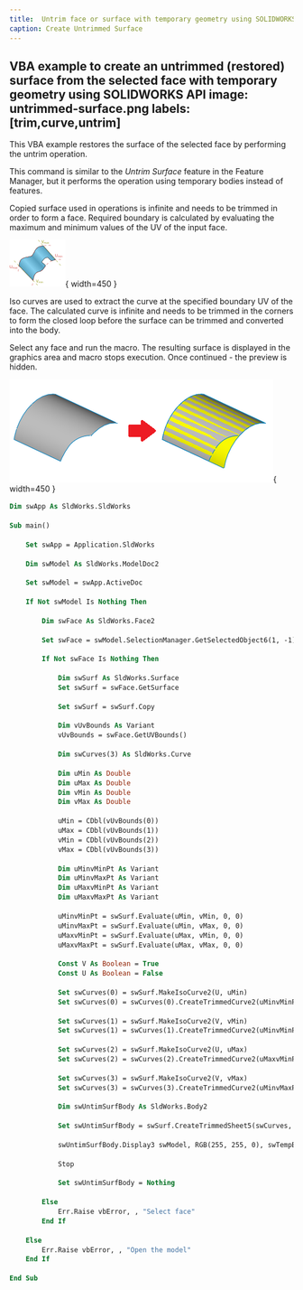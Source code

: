 ```yaml
---
title:  Untrim face or surface with temporary geometry using SOLIDWORKS API
caption: Create Untrimmed Surface
---
```

 VBA example to create an untrimmed (restored) surface from the selected face with temporary geometry using SOLIDWORKS API
image: untrimmed-surface.png
labels: [trim,curve,untrim]
---
This VBA example restores the surface of the selected face by performing the untrim operation.

This command is similar to the *Untrim Surface* feature in the Feature Manager, but it performs the operation using temporary bodies instead of features.

Copied surface used in operations is infinite and needs to be trimmed in order to form a face. Required boundary is calculated by evaluating the maximum and minimum values of the UV of the input face.

![UV bounds of face](face-uv.svg){ width=450 }

Iso curves are used to extract the curve at the specified boundary UV of the face. The calculated curve is infinite and needs to be trimmed in the corners to form the closed loop before the surface can be trimmed and converted into the body.

Select any face and run the macro. The resulting surface is displayed in the graphics area and macro stops execution. Once continued - the preview is hidden.

![Input surface and untrimmed result](untrimmed-surface.png){ width=450 }

~~~ vb
Dim swApp As SldWorks.SldWorks

Sub main()

    Set swApp = Application.SldWorks
    
    Dim swModel As SldWorks.ModelDoc2
    
    Set swModel = swApp.ActiveDoc
    
    If Not swModel Is Nothing Then
        
        Dim swFace As SldWorks.Face2
        
        Set swFace = swModel.SelectionManager.GetSelectedObject6(1, -1)
        
        If Not swFace Is Nothing Then
            
            Dim swSurf As SldWorks.Surface
            Set swSurf = swFace.GetSurface
              
            Set swSurf = swSurf.Copy
            
            Dim vUvBounds As Variant
            vUvBounds = swFace.GetUVBounds()
            
            Dim swCurves(3) As SldWorks.Curve
            
            Dim uMin As Double
            Dim uMax As Double
            Dim vMin As Double
            Dim vMax As Double
            
            uMin = CDbl(vUvBounds(0))
            uMax = CDbl(vUvBounds(1))
            vMin = CDbl(vUvBounds(2))
            vMax = CDbl(vUvBounds(3))
            
            Dim uMinvMinPt As Variant
            Dim uMinvMaxPt As Variant
            Dim uMaxvMinPt As Variant
            Dim uMaxvMaxPt As Variant
            
            uMinvMinPt = swSurf.Evaluate(uMin, vMin, 0, 0)
            uMinvMaxPt = swSurf.Evaluate(uMin, vMax, 0, 0)
            uMaxvMinPt = swSurf.Evaluate(uMax, vMin, 0, 0)
            uMaxvMaxPt = swSurf.Evaluate(uMax, vMax, 0, 0)
            
            Const V As Boolean = True
            Const U As Boolean = False
            
            Set swCurves(0) = swSurf.MakeIsoCurve2(U, uMin)
            Set swCurves(0) = swCurves(0).CreateTrimmedCurve2(uMinvMinPt(0), uMinvMinPt(1), uMinvMinPt(2), uMinvMaxPt(0), uMinvMaxPt(1), uMinvMaxPt(2))
            
            Set swCurves(1) = swSurf.MakeIsoCurve2(V, vMin)
            Set swCurves(1) = swCurves(1).CreateTrimmedCurve2(uMinvMinPt(0), uMinvMinPt(1), uMinvMinPt(2), uMaxvMinPt(0), uMaxvMinPt(1), uMaxvMinPt(2))
            
            Set swCurves(2) = swSurf.MakeIsoCurve2(U, uMax)
            Set swCurves(2) = swCurves(2).CreateTrimmedCurve2(uMaxvMinPt(0), uMaxvMinPt(1), uMaxvMinPt(2), uMaxvMaxPt(0), uMaxvMaxPt(1), uMaxvMaxPt(2))
                        
            Set swCurves(3) = swSurf.MakeIsoCurve2(V, vMax)
            Set swCurves(3) = swCurves(3).CreateTrimmedCurve2(uMinvMaxPt(0), uMinvMaxPt(1), uMinvMaxPt(2), uMaxvMaxPt(0), uMaxvMaxPt(1), uMaxvMaxPt(2))
            
            Dim swUntimSurfBody As SldWorks.Body2

            Set swUntimSurfBody = swSurf.CreateTrimmedSheet5(swCurves, False, 0.00001)
            
            swUntimSurfBody.Display3 swModel, RGB(255, 255, 0), swTempBodySelectOptions_e.swTempBodySelectOptionNone
            
            Stop
            
            Set swUntimSurfBody = Nothing
            
        Else
            Err.Raise vbError, , "Select face"
        End If
        
    Else
        Err.Raise vbError, , "Open the model"
    End If
    
End Sub

~~~


